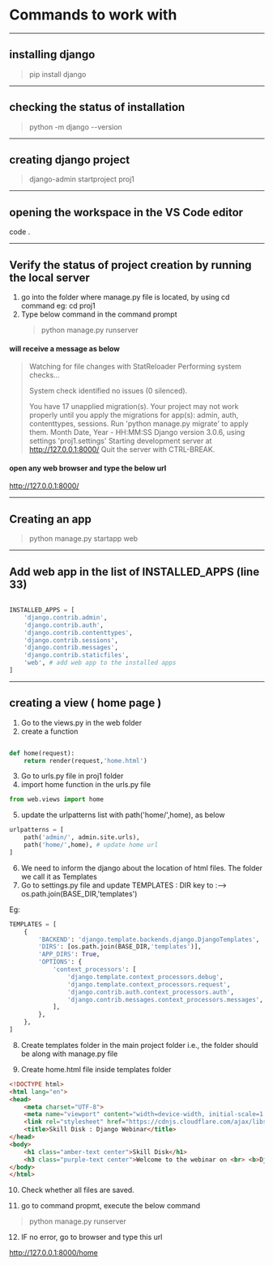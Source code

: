 # Commands to work with

----
## installing django
> pip install django

----
## checking the status of installation 
> python -m django --version

----
## creating django project
> django-admin startproject proj1

----
## opening the workspace in the VS Code editor
code .

----
## Verify the status of project creation by running the local server
1. go into the folder where manage.py file is located, by using cd command 
    eg: cd proj1
2. Type below command in the command prompt
    > python manage.py runserver

#### will receive a message as below
> Watching for file changes with StatReloader
> Performing system checks...
> 
> System check identified no issues (0 silenced).
> 
> You have 17 unapplied migration(s). Your project may not work properly until you apply the migrations for app(s): admin, auth, contenttypes, sessions.
> Run 'python manage.py migrate' to apply them.
> Month Date, Year - HH:MM:SS
> Django version 3.0.6, using settings 'proj1.settings'
> Starting development server at http://127.0.0.1:8000/
> Quit the server with CTRL-BREAK.

#### open any web browser and type the below url
http://127.0.0.1:8000/


----
## Creating an app

> python manage.py startapp web

----
## Add web app in the list of INSTALLED_APPS (line 33)

```python

INSTALLED_APPS = [
    'django.contrib.admin',
    'django.contrib.auth',
    'django.contrib.contenttypes',
    'django.contrib.sessions',
    'django.contrib.messages',
    'django.contrib.staticfiles',
    'web', # add web app to the installed apps
]
```
----
## creating a view ( home page )

1. Go to the views.py in the web folder
2. create a function 


```python

def home(request):
    return render(request,'home.html')
```

3. Go to urls.py file in proj1 folder
4. import home function in the urls.py file

```python
from web.views import home
```

5. update the urlpatterns list with path('home/',home), as below

```python
urlpatterns = [
    path('admin/', admin.site.urls),
    path('home/',home), # update home url
]
```

6. We need to inform the django about the location of html files. The folder we call it as Templates
7. Go to settings.py file and update TEMPLATES : DIR key to :--> os.path.join(BASE_DIR,'templates')

Eg:
```python
TEMPLATES = [
    {
        'BACKEND': 'django.template.backends.django.DjangoTemplates',
        'DIRS': [os.path.join(BASE_DIR,'templates')],
        'APP_DIRS': True,
        'OPTIONS': {
            'context_processors': [
                'django.template.context_processors.debug',
                'django.template.context_processors.request',
                'django.contrib.auth.context_processors.auth',
                'django.contrib.messages.context_processors.messages',
            ],
        },
    },
]
```

8. Create templates folder in the main project folder i.e., the folder should be along with manage.py file

9. Create home.html file inside templates folder

```html
<!DOCTYPE html>
<html lang="en">
<head>
    <meta charset="UTF-8">
    <meta name="viewport" content="width=device-width, initial-scale=1.0">
    <link rel="stylesheet" href="https://cdnjs.cloudflare.com/ajax/libs/materialize/1.0.0/css/materialize.min.css">
    <title>Skill Disk : Django Webinar</title>
</head>
<body>
    <h1 class="amber-text center">Skill Disk</h1>
    <h3 class="purple-text center">Welcome to the webinar on <br> <b>Django : Python web framework</b></h3>
</body>
</html>
```

10.   Check whether all files are saved.

11.   go to command propmt, execute the below command

> python manage.py runserver

12.   IF no error, go to browser and type this url

http://127.0.0.1:8000/home
